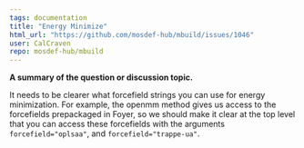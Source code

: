 ```yaml
---
tags: documentation
title: "Energy Minimize"
html_url: "https://github.com/mosdef-hub/mbuild/issues/1046"
user: CalCraven
repo: mosdef-hub/mbuild
---
```


**A summary of the question or discussion topic.**

It needs to be clearer what forcefield strings you can use for energy minimization. For example, the openmm method gives us access to the forcefields prepackaged in Foyer, so we should make it clear at the top level that you can access these forcefields with the arguments `forcefield="oplsaa"`, and `forcefield="trappe-ua"`.
